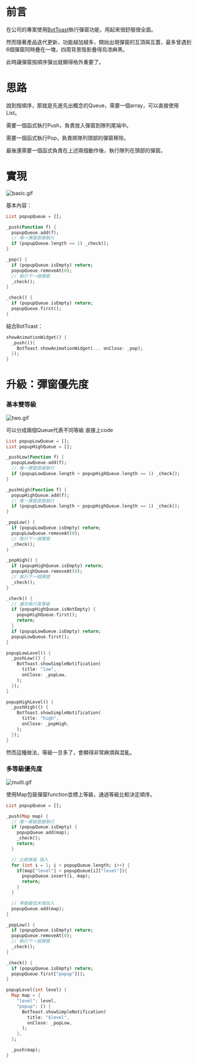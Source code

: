 # 前言
在公司的專案使用[BotToast](https://pub.dev/packages/bot_toast)執行彈窗功能，用起來很舒服很全面。

然而隨著產品迭代更新，功能越加越多，開始出現彈窗的互頂與互蓋，最多曾遇到6個彈窗同時疊在一塊，四周背景陰影疊得烏漆麻黑。

此時讓彈窗按順序彈出就顯得格外重要了。

# 思路

說到按順序，那就是先進先出概念的Queue，需要一個array，可以直接使用List。

需要一個函式執行Push，負責放入彈窗到隊列尾端中。

需要一個函式執行Pop，負責將隊列頭部的彈窗移除。

最後還需要一個函式負責在上述兩個動作後，執行隊列在頭部的彈窗。

# 實現

![basic.gif](https://p1-juejin.byteimg.com/tos-cn-i-k3u1fbpfcp/e7fc92baec1c415795bff6b4a3926eb0~tplv-k3u1fbpfcp-watermark.image?)

基本內容：
```Dart
List popupQueue = [];

_push(Function f) {
  popupQueue.add(f);
  // 唯一彈窗直接執行
  if (popupQueue.length == 1) _check();
}

_pop() {
  if (popupQueue.isEmpty) return;
  popupQueue.removeAt(0);
  // 執行下一個彈窗
  _check();
}

_check() {
  if (popupQueue.isEmpty) return;
  popupQueue.first();
}
```
結合BotToast：

```Dart
showAnimationWidget() {
  _push((){
    BotToast.showAnimationWidget(... onClose: _pop);
  });
}
```


# 升級：彈窗優先度

### 基本雙等級


![two.gif](https://p9-juejin.byteimg.com/tos-cn-i-k3u1fbpfcp/cd47051bb54645b2a92b97d0961b3a08~tplv-k3u1fbpfcp-watermark.image?)

可以分成兩個Queue代表不同等級
直接上code

```dart
List popupLowQueue = [];
List popupHighQueue = [];

_pushLow(Function f) {
  popupLowQueue.add(f);
  // 唯一彈窗直接執行
  if (popupLowQueue.length + popupHighQueue.length == 1) _check();
}

_pushHigh(Function f) {
  popupHighQueue.add(f);
  // 唯一彈窗直接執行
  if (popupLowQueue.length + popupHighQueue.length == 1) _check();
}

_popLow() {
  if (popupLowQueue.isEmpty) return;
  popupLowQueue.removeAt(0);
  // 執行下一個彈窗
  _check();
}

_popHigh() {
  if (popupHighQueue.isEmpty) return;
  popupHighQueue.removeAt(0);
  // 執行下一個彈窗
  _check();
}

_check() {
  // 優先執行高等級
  if (popupHighQueue.isNotEmpty) {
    popupHighQueue.first();
    return;
  }
  if (popupLowQueue.isEmpty) return;
  popupLowQueue.first();
}

popupLowLevel() {
  _pushLow(() {
    BotToast.showSimpleNotification(
      title: "low",
      onClose: _popLow,
    );
  });
}

popupHighLevel() {
  _pushHigh(() {
    BotToast.showSimpleNotification(
      title: "high",
      onClose: _popHigh,
    );
  });
}
```
然而這種做法，等級一旦多了，會顯得非常麻煩與混亂。


### 多等級優先度


![multi.gif](https://p9-juejin.byteimg.com/tos-cn-i-k3u1fbpfcp/763d919a00684f5b9b16a8045db210fa~tplv-k3u1fbpfcp-watermark.image?)

使用Map包裝彈窗function並標上等級，通過等級比較決定順序。

```dart
List popupQueue = [];

_push(Map map) {
  // 唯一彈窗直接執行
  if (popupQueue.isEmpty) {
    popupQueue.add(map);
    _check();
    return;
  }

  // 比較等級 插入
  for (int i = 1; i < popupQueue.length; i++) {
    if(map["level"] > popupQueue[i]["level"]){
      popupQueue.insert(i, map);
      return;
    }
  }

  // 等級最低末端加入
  popupQueue.add(map);
}

_popLow() {
  if (popupQueue.isEmpty) return;
  popupQueue.removeAt(0);
  // 執行下一個彈窗
  _check();
}

_check() {
  if (popupQueue.isEmpty) return;
  popupQueue.first["popup"]();
}

popupLevel(int level) {
  Map map = {
    "level": level,
    "popup": () {
      BotToast.showSimpleNotification(
        title: "$level",
        onClose: _popLow,
      );
    },
  };

  _push(map);
}
```
